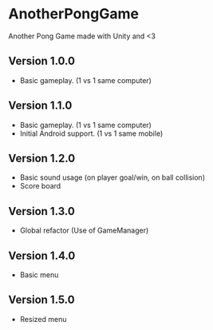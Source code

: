 # AnotherPongGame
Another Pong Game made with Unity and &lt;3

## Version 1.0.0
- Basic gameplay. (1 vs 1 same computer)

## Version 1.1.0
- Basic gameplay. (1 vs 1 same computer)
- Initial Android support. (1 vs 1 same mobile)

## Version 1.2.0
- Basic sound usage (on player goal/win, on ball collision)
- Score board

## Version 1.3.0
- Global refactor (Use of GameManager)

## Version 1.4.0
- Basic menu

## Version 1.5.0
- Resized menu
